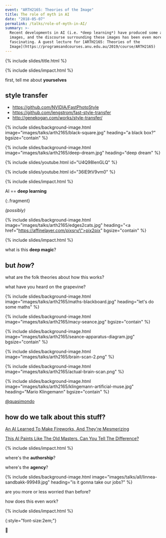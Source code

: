 ```yaml
---
event: "ARTH2165: Theories of the Image"
title: The role of myth in AI
date: "2018-05-07"
permalink: /talks/role-of-myth-in-AI/
summary: >-
  Recent developments in AI (i.e. *deep learning*) have produced some amazing
  images, and the discourse surrounding these images has been even more
  fascinating. A guest lecture for [ARTH2165: Theories of the
  Image](https://programsandcourses.anu.edu.au/2019/course/ARTH2165)
---
```


{% include slides/title.html %}

{% include slides/impact.html %}

first, tell me about **yourselves**

## style transfer

- <https://github.com/NVIDIA/FastPhotoStyle>
- <https://github.com/lengstrom/fast-style-transfer>
- <http://genekogan.com/works/style-transfer/>

{% include slides/background-image.html
           image="images/talks/arth2165/black-square.jpg"
           heading="a black box?"
           bgsize="contain" %}

{% include slides/background-image.html
           image="images/talks/arth2165/deep-dream.jpg"
           heading="deep dream" %}

{% include slides/youtube.html id="U4Q98lenGLQ" %}

{% include slides/youtube.html id="36lE9tV9vm0" %}

{% include slides/impact.html %}

AI == **deep learning**

{:.fragment}

_(possibly)_

{% include slides/background-image.html
           image="images/talks/arth2165/edges2cats.jpg"
           heading="<a href=\"https://affinelayer.com/pixsrv/\">pix2pix</a>"
           bgsize="contain" %}

{% include slides/impact.html %}

what is this **deep magic**?

## but _how_?

what are the folk theories about how this works?

what have you heard on the grapevine?

{% include slides/background-image.html
           image="images/talks/arth2165/maths-blackboard.jpg"
           heading="let's do some maths"  %}

{% include slides/background-image.html
           image="images/talks/arth2165/macy-seance.jpg"
           bgsize="contain" %}

{% include slides/background-image.html
           image="images/talks/arth2165/seance-apparatus-diagram.jpg"
           bgsize="contain" %}

{% include slides/background-image.html
           image="images/talks/arth2165/brain-scan-2.png"  %}

{% include slides/background-image.html
           image="images/talks/arth2165/actual-brain-scan.png"  %}

{% include slides/background-image.html
           image="images/talks/arth2165/klingemann-artificial-muse.jpg"
           heading="Mario Klingemann"
           bgsize="contain" %}

[@quasimondo](https://twitter.com/quasimondo)

## how do we talk about this stuff?

[An AI Learned To Make Fireworks, And They're Mesmerizing](https://www.fastcodesign.com/90156087/an-ai-learned-to-make-fireworks-and-theyre-mesmerizing)

[This AI Paints Like The Old Masters. Can You Tell The Difference?](https://www.fastcodesign.com/90167584/this-ai-paints-like-the-old-masters-can-you-tell-the-difference)

{% include slides/impact.html %}

where's the **authorship**?

where's the **agency**?

{% include slides/background-image.html
           image="images/talks/all/linnea-sandbakk-99949.jpg"
           heading="is it gonna take our jobs?"  %}

are you more or less worried than before?

how does this even work?

{% include slides/impact.html %}

{:style="font-size:2em;"}

🤔
